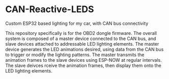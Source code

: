 # CAN-Reactive-LEDS
Custom ESP32 based lighting for my  car, with CAN bus connectivity

This repository specifically is for the OBD2 dongle firmware. 
The overall system is composed of a master device connected to the CAN bus, and slave devices attached to addressable LED lighting elements. The master device generates the LED animations desired, using data from the CAN bus to trigger or modify the lighting patterns. The master transmits the animation frames to the slave devices using ESP-NOW at regular intervals. The slave deivces rceive the animation frames, then display them onto the LED lighting elements.
